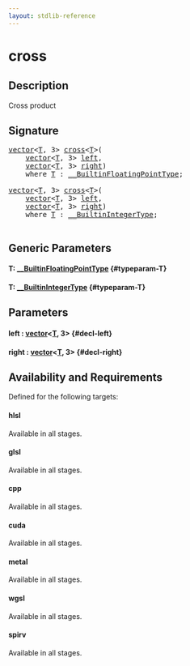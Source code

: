 ```yaml
---
layout: stdlib-reference
---
```


# cross

## Description

Cross product




## Signature 

<pre>
<a href="/stdlib-reference/types/vector/index" class="code_type">vector</a>&lt;<a href="/stdlib-reference/global-decls/cross#typeparam-T" class="code_type">T</a>, 3&gt; <a href="/stdlib-reference/global-decls/cross">cross</a>&lt;<a href="/stdlib-reference/global-decls/cross#typeparam-T" class="code_type">T</a>&gt;(
    <a href="/stdlib-reference/types/vector/index" class="code_type">vector</a>&lt;<a href="/stdlib-reference/global-decls/cross#typeparam-T" class="code_type">T</a>, 3&gt; <a href="/stdlib-reference/global-decls/cross#decl-left" class="code_param">left</a>,
    <a href="/stdlib-reference/types/vector/index" class="code_type">vector</a>&lt;<a href="/stdlib-reference/global-decls/cross#typeparam-T" class="code_type">T</a>, 3&gt; <a href="/stdlib-reference/global-decls/cross#decl-right" class="code_param">right</a>)
    <span class='code_keyword'>where</span> <a href="/stdlib-reference/global-decls/cross#typeparam-T" class="code_type">T</a> : <a href="/stdlib-reference/interfaces/0_builtinfloatingpointtype-029hm/index" class="code_type">__BuiltinFloatingPointType</a>;

<a href="/stdlib-reference/types/vector/index" class="code_type">vector</a>&lt;<a href="/stdlib-reference/global-decls/cross#typeparam-T" class="code_type">T</a>, 3&gt; <a href="/stdlib-reference/global-decls/cross">cross</a>&lt;<a href="/stdlib-reference/global-decls/cross#typeparam-T" class="code_type">T</a>&gt;(
    <a href="/stdlib-reference/types/vector/index" class="code_type">vector</a>&lt;<a href="/stdlib-reference/global-decls/cross#typeparam-T" class="code_type">T</a>, 3&gt; <a href="/stdlib-reference/global-decls/cross#decl-left" class="code_param">left</a>,
    <a href="/stdlib-reference/types/vector/index" class="code_type">vector</a>&lt;<a href="/stdlib-reference/global-decls/cross#typeparam-T" class="code_type">T</a>, 3&gt; <a href="/stdlib-reference/global-decls/cross#decl-right" class="code_param">right</a>)
    <span class='code_keyword'>where</span> <a href="/stdlib-reference/global-decls/cross#typeparam-T" class="code_type">T</a> : <a href="/stdlib-reference/interfaces/0_builtinintegertype-029g/index" class="code_type">__BuiltinIntegerType</a>;

</pre>

## Generic Parameters

#### T: [\_\_BuiltinFloatingPointType](/stdlib-reference/interfaces/0_builtinfloatingpointtype-029hm/index) {#typeparam-T}
#### T: [\_\_BuiltinIntegerType](/stdlib-reference/interfaces/0_builtinintegertype-029g/index) {#typeparam-T}

## Parameters

#### left  : [vector](/stdlib-reference/types/vector/index)\<[T](/stdlib-reference/types/vector/index#typeparam-T), 3\> {#decl-left}
#### right  : [vector](/stdlib-reference/types/vector/index)\<[T](/stdlib-reference/types/vector/index#typeparam-T), 3\> {#decl-right}

## Availability and Requirements

Defined for the following targets:

#### hlsl
Available in all stages.

#### glsl
Available in all stages.

#### cpp
Available in all stages.

#### cuda
Available in all stages.

#### metal
Available in all stages.

#### wgsl
Available in all stages.

#### spirv
Available in all stages.



